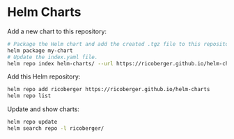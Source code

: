 # Helm Charts

Add a new chart to this repository:

```sh
# Package the Helm chart and add the created .tgz file to this repository:
helm package my-chart
# Update the index.yaml file.
helm repo index helm-charts/ --url https://ricoberger.github.io/helm-charts/
```

Add this Helm repository:

```sh
helm repo add ricoberger https://ricoberger.github.io/helm-charts
helm repo list
```

Update and show charts:

```sh
helm repo update
helm search repo -l ricoberger/
```
